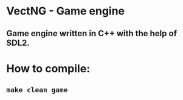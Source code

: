 # VectNG - Game engine
## Game engine written in C++ with the help of SDL2.

# How to compile:
## `make clean game`

